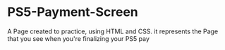 # PS5-Payment-Screen
A Page created to practice, using HTML and CSS. it represents the Page that you see when you're finalizing your PS5 pay
